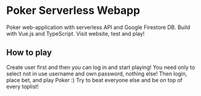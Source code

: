 # Poker Serverless Webapp
Poker web-application with serverless API and Google Firestore DB. Build with Vue.js and TypeScript. Visit website, test and play!
## How to play
Create user first and then you can log in and start playing! You need only to select not in use username and own password, nothing else!
Then login, place bet, and play Poker :)
Try to beat everyone else and be on top of every toplist!
